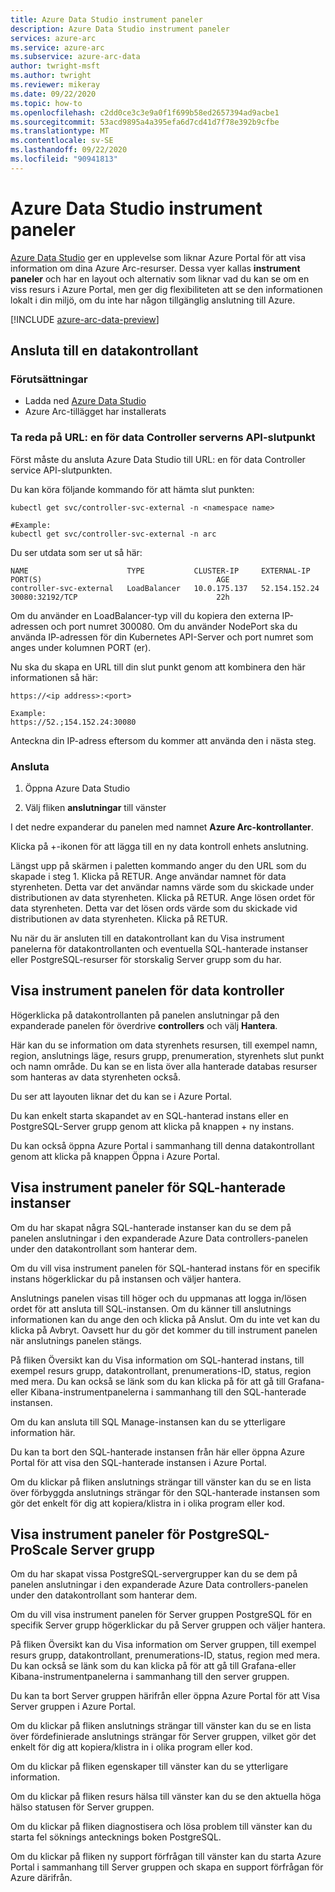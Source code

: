 ```yaml
---
title: Azure Data Studio instrument paneler
description: Azure Data Studio instrument paneler
services: azure-arc
ms.service: azure-arc
ms.subservice: azure-arc-data
author: twright-msft
ms.author: twright
ms.reviewer: mikeray
ms.date: 09/22/2020
ms.topic: how-to
ms.openlocfilehash: c2dd0ce3c3e9a0f1f699b58ed2657394ad9acbe1
ms.sourcegitcommit: 53acd9895a4a395efa6d7cd41d7f78e392b9cfbe
ms.translationtype: MT
ms.contentlocale: sv-SE
ms.lasthandoff: 09/22/2020
ms.locfileid: "90941813"
---
```

# <a name="azure-data-studio-dashboards"></a>Azure Data Studio instrument paneler

[Azure Data Studio](https://aka.ms/azuredatastudio) ger en upplevelse som liknar Azure Portal för att visa information om dina Azure Arc-resurser.  Dessa vyer kallas **instrument paneler** och har en layout och alternativ som liknar vad du kan se om en viss resurs i Azure Portal, men ger dig flexibiliteten att se den informationen lokalt i din miljö, om du inte har någon tillgänglig anslutning till Azure.

[!INCLUDE [azure-arc-data-preview](../../../includes/azure-arc-data-preview.md)]

## <a name="connecting-to-a-data-controller"></a>Ansluta till en datakontrollant

### <a name="prerequisites"></a>Förutsättningar

- Ladda ned [Azure Data Studio](https://aka.ms/getazuredatastudio)
- Azure Arc-tillägget har installerats

### <a name="determine-the-data-controller-server-api-endpoint-url"></a>Ta reda på URL: en för data Controller serverns API-slutpunkt

Först måste du ansluta Azure Data Studio till URL: en för data Controller service API-slutpunkten.

Du kan köra följande kommando för att hämta slut punkten:

```console
kubectl get svc/controller-svc-external -n <namespace name>

#Example:
kubectl get svc/controller-svc-external -n arc
```

Du ser utdata som ser ut så här:

```console
NAME                      TYPE           CLUSTER-IP     EXTERNAL-IP      PORT(S)                                       AGE
controller-svc-external   LoadBalancer   10.0.175.137   52.154.152.24    30080:32192/TCP                               22h
```

Om du använder en LoadBalancer-typ vill du kopiera den externa IP-adressen och port numret 300080.  Om du använder NodePort ska du använda IP-adressen för din Kubernetes API-Server och port numret som anges under kolumnen PORT (er).

Nu ska du skapa en URL till din slut punkt genom att kombinera den här informationen så här:

```console
https://<ip address>:<port>

Example:
https://52.;154.152.24:30080
```

Anteckna din IP-adress eftersom du kommer att använda den i nästa steg.

### <a name="connect"></a>Ansluta

1. Öppna Azure Data Studio

1. Välj fliken **anslutningar** till vänster

I det nedre expanderar du panelen med namnet **Azure Arc-kontrollanter**.

Klicka på +-ikonen för att lägga till en ny data kontroll enhets anslutning.

Längst upp på skärmen i paletten kommando anger du den URL som du skapade i steg 1. Klicka på RETUR.
Ange användar namnet för data styrenheten.  Detta var det användar namns värde som du skickade under distributionen av data styrenheten.  Klicka på RETUR.
Ange lösen ordet för data styrenheten.  Detta var det lösen ords värde som du skickade vid distributionen av data styrenheten. Klicka på RETUR.

Nu när du är ansluten till en datakontrollant kan du Visa instrument panelerna för datakontrollanten och eventuella SQL-hanterade instanser eller PostgreSQL-resurser för storskalig Server grupp som du har.

## <a name="view-the-data-controller-dashboard"></a>Visa instrument panelen för data kontroller

Högerklicka på datakontrollanten på panelen anslutningar på den expanderade panelen för överdrive **controllers** och välj **Hantera**.

Här kan du se information om data styrenhets resursen, till exempel namn, region, anslutnings läge, resurs grupp, prenumeration, styrenhets slut punkt och namn område.  Du kan se en lista över alla hanterade databas resurser som hanteras av data styrenheten också.

Du ser att layouten liknar det du kan se i Azure Portal.

Du kan enkelt starta skapandet av en SQL-hanterad instans eller en PostgreSQL-Server grupp genom att klicka på knappen + ny instans.

Du kan också öppna Azure Portal i sammanhang till denna datakontrollant genom att klicka på knappen Öppna i Azure Portal.

## <a name="view-the-sql-managed-instance-dashboards"></a>Visa instrument paneler för SQL-hanterade instanser

Om du har skapat några SQL-hanterade instanser kan du se dem på panelen anslutningar i den expanderade Azure Data controllers-panelen under den datakontrollant som hanterar dem.

Om du vill visa instrument panelen för SQL-hanterad instans för en specifik instans högerklickar du på instansen och väljer hantera.

Anslutnings panelen visas till höger och du uppmanas att logga in/lösen ordet för att ansluta till SQL-instansen. Om du känner till anslutnings informationen kan du ange den och klicka på Anslut.  Om du inte vet kan du klicka på Avbryt.  Oavsett hur du gör det kommer du till instrument panelen när anslutnings panelen stängs.

På fliken Översikt kan du Visa information om SQL-hanterad instans, till exempel resurs grupp, datakontrollant, prenumerations-ID, status, region med mera.  Du kan också se länk som du kan klicka på för att gå till Grafana-eller Kibana-instrumentpanelerna i sammanhang till den SQL-hanterade instansen.

Om du kan ansluta till SQL Manage-instansen kan du se ytterligare information här.

Du kan ta bort den SQL-hanterade instansen från här eller öppna Azure Portal för att visa den SQL-hanterade instansen i Azure Portal.

Om du klickar på fliken anslutnings strängar till vänster kan du se en lista över förbyggda anslutnings strängar för den SQL-hanterade instansen som gör det enkelt för dig att kopiera/klistra in i olika program eller kod.

## <a name="view-the-postgresql-hyperscale-server-group-dashboards"></a>Visa instrument paneler för PostgreSQL-ProScale Server grupp

Om du har skapat vissa PostgreSQL-servergrupper kan du se dem på panelen anslutningar i den expanderade Azure Data controllers-panelen under den datakontrollant som hanterar dem.

Om du vill visa instrument panelen för Server gruppen PostgreSQL för en specifik Server grupp högerklickar du på Server gruppen och väljer hantera.

På fliken Översikt kan du Visa information om Server gruppen, till exempel resurs grupp, datakontrollant, prenumerations-ID, status, region med mera.  Du kan också se länk som du kan klicka på för att gå till Grafana-eller Kibana-instrumentpanelerna i sammanhang till den server gruppen.

Du kan ta bort Server gruppen härifrån eller öppna Azure Portal för att Visa Server gruppen i Azure Portal.

Om du klickar på fliken anslutnings strängar till vänster kan du se en lista över fördefinierade anslutnings strängar för Server gruppen, vilket gör det enkelt för dig att kopiera/klistra in i olika program eller kod.

Om du klickar på fliken egenskaper till vänster kan du se ytterligare information.

Om du klickar på fliken resurs hälsa till vänster kan du se den aktuella höga hälso statusen för Server gruppen.

Om du klickar på fliken diagnostisera och lösa problem till vänster kan du starta fel söknings antecknings boken PostgreSQL.

Om du klickar på fliken ny support förfrågan till vänster kan du starta Azure Portal i sammanhang till Server gruppen och skapa en support förfrågan för Azure därifrån.
